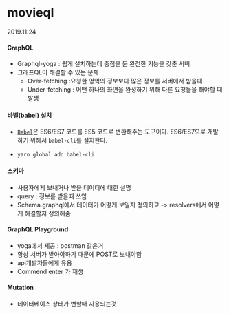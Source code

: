 # movieql
2019.11.24

#### GraphQL

* Graphql-yoga : 쉽게 설치하는데 중점을 둔 완전한 기능을 갖춘 서버
* 그래프QL이 해결할 수 있는 문제
  - Over-fetching :요청한 영역의 정보보다 많은 정보를 서버에서 받을때 
  - Under-fetching : 어떤 하나의 화면을 완성하기 위해 다른 요청들을 해야할 때 발생

#### 바벨(babel) 설치

- [`Babel`](https://babeljs.io/)은 ES6/ES7 코드를 ES5 코드로 변환해주는 도구이다. ES6/ES7으로 개발하기 위해서 `babel-cli`를 설치한다.

- ```
  yarn global add babel-cli
  ```

#### 스키마

* 사용자에게 보내거나 받을 데이터에 대한 설명
* query : 정보를 받을때 쓰임
* Schema.graphql에서 데이터가 어떻게 보일지 정의하고 -> resolvers에서 어떻게 해결할지 정의해줌

#### GraphQL Playground

* yoga에서 제공 : postman 같은거
* 항상 서버가 받아야하기 때문에 POST로 보내야함
* api개발자들에게 유용
* Commend enter 가 재생

#### Mutation

* 데이터베이스 상태가 변할때 사용되는것